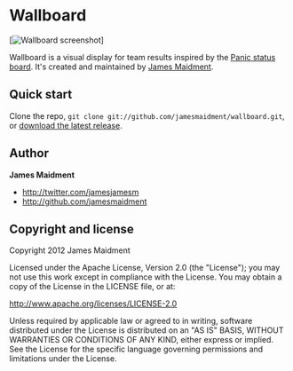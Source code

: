 Wallboard
=========

[![Wallboard screenshot](https://github.com/jamesmaidment/wallboard/raw/master/img/screenshot.png)]

Wallboard is a visual display for team results inspired by the [Panic status board](http://www.panic.com/blog/2010/03/the-panic-status-board/).  It's created and maintained by [James Maidment](http://twitter.com/jamesjamesm).


Quick start
-----------

Clone the repo, `git clone git://github.com/jamesmaidment/wallboard.git`, or [download the latest release](https://github.com/jamesmaidment/wallboard/zipball/master).

Author
-------

**James Maidment**

+ http://twitter.com/jamesjamesm
+ http://github.com/jamesmaidment

Copyright and license
---------------------

Copyright 2012 James Maidment

Licensed under the Apache License, Version 2.0 (the "License");
you may not use this work except in compliance with the License.
You may obtain a copy of the License in the LICENSE file, or at:

   http://www.apache.org/licenses/LICENSE-2.0

Unless required by applicable law or agreed to in writing, software
distributed under the License is distributed on an "AS IS" BASIS,
WITHOUT WARRANTIES OR CONDITIONS OF ANY KIND, either express or implied.
See the License for the specific language governing permissions and
limitations under the License.